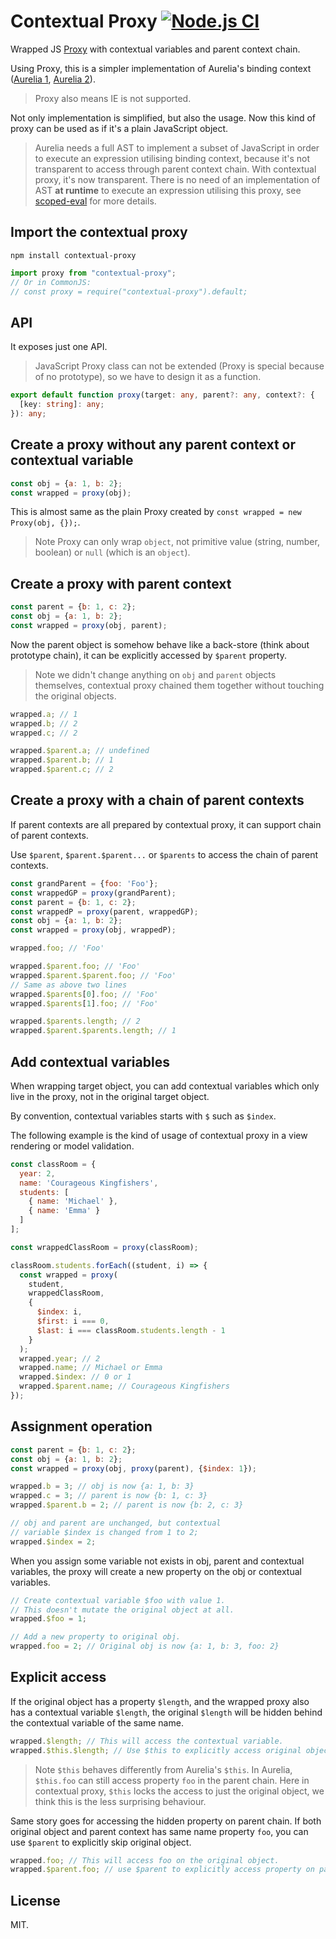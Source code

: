 # Contextual Proxy [![Node.js CI](https://github.com/3cp/contextual-proxy/actions/workflows/node.js.yml/badge.svg)](https://github.com/3cp/contextual-proxy/actions/workflows/node.js.yml)

Wrapped JS [Proxy](https://developer.mozilla.org/en-US/docs/Web/JavaScript/Reference/Global_Objects/Proxy) with contextual variables and parent context chain.

Using Proxy, this is a simpler implementation of Aurelia's binding context ([Aurelia 1](https://github.com/aurelia/binding/blob/master/src/scope.js), [Aurelia 2](https://github.com/aurelia/aurelia/blob/master/packages/runtime/src/observation/binding-context.ts)).

> Proxy also means IE is not supported.

Not only implementation is simplified, but also the usage. Now this kind of proxy can be used as if it's a plain JavaScript object.

> Aurelia needs a full AST to implement a subset of JavaScript in order to execute an expression utilising binding context, because it's not transparent to access through parent context chain. With contextual proxy, it's now transparent. There is no need of an implementation of AST **at runtime** to execute an expression utilising this proxy, see [scoped-eval](https://github.com/3cp/scoped-eval) for more details.

## Import the contextual proxy
```
npm install contextual-proxy
```

```js
import proxy from "contextual-proxy";
// Or in CommonJS:
// const proxy = require("contextual-proxy").default;
```

## API
It exposes just one API.
> JavaScript Proxy class can not be extended (Proxy is special because of no prototype),
so we have to design it as a function.

```ts
export default function proxy(target: any, parent?: any, context?: {
  [key: string]: any;
}): any;
```

## Create a proxy without any parent context or contextual variable
```js
const obj = {a: 1, b: 2};
const wrapped = proxy(obj);
```
This is almost same as the plain Proxy created by `const wrapped = new Proxy(obj, {});`.

> Note Proxy can only wrap `object`, not primitive value (string, number, boolean) or `null` (which is an `object`).

## Create a proxy with parent context
```js
const parent = {b: 1, c: 2};
const obj = {a: 1, b: 2};
const wrapped = proxy(obj, parent);
```

Now the parent object is somehow behave like a back-store (think about prototype chain), it can be explicitly accessed by `$parent` property.

> Note we didn't change anything on `obj` and `parent` objects themselves, contextual proxy chained them together without touching the original objects.

```js
wrapped.a; // 1
wrapped.b; // 2
wrapped.c; // 2

wrapped.$parent.a; // undefined
wrapped.$parent.b; // 1
wrapped.$parent.c; // 2
```

## Create a proxy with a chain of parent contexts
If parent contexts are all prepared by contextual proxy, it can support chain of parent contexts.

Use `$parent`, `$parent.$parent...` or `$parents` to access the chain of parent contexts.
```js
const grandParent = {foo: 'Foo'};
const wrappedGP = proxy(grandParent);
const parent = {b: 1, c: 2};
const wrappedP = proxy(parent, wrappedGP);
const obj = {a: 1, b: 2};
const wrapped = proxy(obj, wrappedP);

wrapped.foo; // 'Foo'

wrapped.$parent.foo; // 'Foo'
wrapped.$parent.$parent.foo; // 'Foo'
// Same as above two lines
wrapped.$parents[0].foo; // 'Foo'
wrapped.$parents[1].foo; // 'Foo'

wrapped.$parents.length; // 2
wrapped.$parent.$parents.length; // 1
```

## Add contextual variables
When wrapping target object, you can add contextual variables which only live in the proxy, not in the original target object.

By convention, contextual variables starts with `$` such as `$index`.

The following example is the kind of usage of contextual proxy in a view rendering or model validation.
```js
const classRoom = {
  year: 2,
  name: 'Courageous Kingfishers',
  students: [
    { name: 'Michael' },
    { name: 'Emma' }
  ]
];

const wrappedClassRoom = proxy(classRoom);

classRoom.students.forEach((student, i) => {
  const wrapped = proxy(
    student,
    wrappedClassRoom,
    {
      $index: i,
      $first: i === 0,
      $last: i === classRoom.students.length - 1
    }
  );
  wrapped.year; // 2
  wrapped.name; // Michael or Emma
  wrapped.$index: // 0 or 1
  wrapped.$parent.name; // Courageous Kingfishers
});
```

## Assignment operation
```js
const parent = {b: 1, c: 2};
const obj = {a: 1, b: 2};
const wrapped = proxy(obj, proxy(parent), {$index: 1});

wrapped.b = 3; // obj is now {a: 1, b: 3}
wrapped.c = 3; // parent is now {b: 1, c: 3}
wrapped.$parent.b = 2; // parent is now {b: 2, c: 3}

// obj and parent are unchanged, but contextual
// variable $index is changed from 1 to 2;
wrapped.$index = 2;
```

When you assign some variable not exists in obj, parent and contextual variables,
the proxy will create a new property on the obj or contextual variables.

```js
// Create contextual variable $foo with value 1.
// This doesn't mutate the original object at all.
wrapped.$foo = 1;

// Add a new property to original obj.
wrapped.foo = 2; // Original obj is now {a: 1, b: 3, foo: 2}
```

## Explicit access
If the original object has a property `$length`, and the wrapped proxy also has a contextual variable `$length`, the original `$length` will be hidden behind the contextual variable of the same name.
```js
wrapped.$length; // This will access the contextual variable.
wrapped.$this.$length; // Use $this to explicitly access original object.
```

> Note `$this` behaves differently from Aurelia's `$this`. In Aurelia, `$this.foo` can still access property `foo` in the parent chain. Here in contextual proxy, `$this` locks the access to just the original object, we think this is the less surprising behaviour.

Same story goes for accessing the hidden property on parent chain. If both original object and parent context has same name property `foo`, you can use `$parent` to explicitly skip original object.

```js
wrapped.foo; // This will access foo on the original object.
wrapped.$parent.foo; // use $parent to explicitly access property on parent context (or deeper in the chain).
```

## License
MIT.
